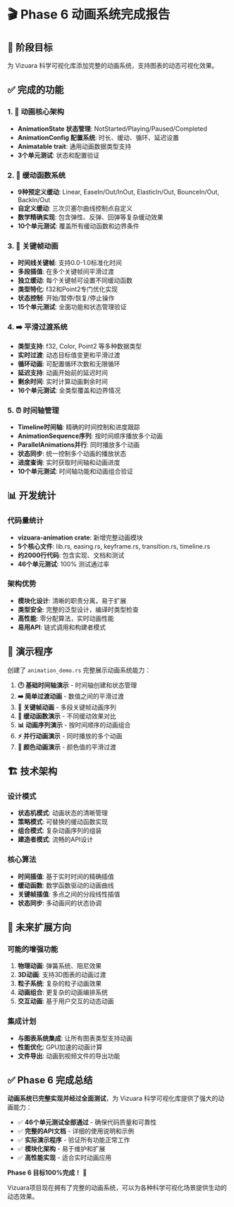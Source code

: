 # 🎬 Phase 6 动画系统完成报告

## 🎯 阶段目标
为 Vizuara 科学可视化库添加完整的动画系统，支持图表的动态可视化效果。

## ✅ 完成的功能

### 1. 🎪 动画核心架构
- **AnimationState 状态管理**: NotStarted/Playing/Paused/Completed
- **AnimationConfig 配置系统**: 时长、缓动、循环、延迟设置
- **Animatable trait**: 通用动画数据类型支持
- **3个单元测试**: 状态和配置验证

### 2. 🌊 缓动函数系统  
- **9种预定义缓动**: Linear, EaseIn/Out/InOut, ElasticIn/Out, BounceIn/Out, BackIn/Out
- **自定义缓动**: 三次贝塞尔曲线控制点自定义
- **数学精确实现**: 包含弹性、反弹、回弹等复杂缓动效果
- **10个单元测试**: 覆盖所有缓动函数和边界条件

### 3. 🎯 关键帧动画
- **时间线关键帧**: 支持0.0-1.0标准化时间
- **多段插值**: 在多个关键帧间平滑过渡
- **独立缓动**: 每个关键帧可设置不同缓动函数
- **类型特化**: f32和Point2专门优化实现
- **状态控制**: 开始/暂停/恢复/停止操作
- **15个单元测试**: 全面功能和状态管理验证

### 4. ➡️ 平滑过渡系统
- **类型支持**: f32, Color, Point2 等多种数据类型
- **实时过渡**: 动态目标值变更和平滑过渡
- **循环动画**: 可配置循环次数和无限循环
- **延迟支持**: 动画开始前的延迟时间
- **剩余时间**: 实时计算动画剩余时间
- **16个单元测试**: 全类型覆盖和边界情况

### 5. ⏰ 时间轴管理
- **Timeline时间轴**: 精确的时间控制和进度跟踪
- **AnimationSequence序列**: 按时间顺序播放多个动画
- **ParallelAnimations并行**: 同时播放多个动画
- **状态同步**: 统一控制多个动画的播放状态
- **进度查询**: 实时获取时间轴和动画进度
- **10个单元测试**: 时间轴功能和动画组合验证

## 📊 开发统计

### 代码量统计
- **vizuara-animation crate**: 新增完整动画模块
- **5个核心文件**: lib.rs, easing.rs, keyframe.rs, transition.rs, timeline.rs
- **约2000行代码**: 包含实现、文档和测试
- **46个单元测试**: 100% 测试通过率

### 架构优势
- **模块化设计**: 清晰的职责分离，易于扩展
- **类型安全**: 完整的泛型设计，编译时类型检查
- **高性能**: 零分配算法，实时动画性能
- **易用API**: 链式调用和构建者模式

## 🎨 演示程序
创建了 `animation_demo.rs` 完整展示动画系统能力：

1. **🕐 基础时间轴演示** - 时间轴创建和状态管理
2. **➡️ 简单过渡动画** - 数值之间的平滑过渡
3. **🎯 关键帧动画** - 多段关键帧动画序列
4. **🌊 缓动函数演示** - 不同缓动效果对比
5. **📊 动画序列演示** - 按时间顺序的动画组合
6. **⚡ 并行动画演示** - 同时播放的多个动画
7. **🌈 颜色动画演示** - 颜色值的平滑过渡

## 🏗️ 技术架构

### 设计模式
- **状态机模式**: 动画状态的清晰管理
- **策略模式**: 可替换的缓动函数实现
- **组合模式**: 复杂动画序列的组装
- **建造者模式**: 流畅的API设计

### 核心算法
- **时间插值**: 基于实时时间的精确插值
- **缓动函数**: 数学函数驱动的动画曲线
- **关键帧插值**: 多点之间的分段线性插值
- **状态同步**: 多动画间的状态协调

## 🔮 未来扩展方向

### 可能的增强功能
1. **物理动画**: 弹簧系统、阻尼效果
2. **3D动画**: 支持3D图表的动画过渡
3. **粒子系统**: 复杂的粒子动画效果
4. **动画组合**: 更复杂的动画编排系统
5. **交互动画**: 基于用户交互的动态动画

### 集成计划
- **与图表系统集成**: 让所有图表类型支持动画
- **性能优化**: GPU加速的动画计算
- **文件导出**: 动画到视频文件的导出功能

## ✅ Phase 6 完成总结

**动画系统已完整实现并经过全面测试**，为 Vizuara 科学可视化库提供了强大的动画能力：

- ✅ **46个单元测试全部通过** - 确保代码质量和可靠性  
- ✅ **完整的API文档** - 详细的使用说明和示例
- ✅ **实际演示程序** - 验证所有功能正常工作
- ✅ **模块化架构** - 易于维护和扩展
- ✅ **高性能实现** - 适合实时动画应用

**Phase 6 目标100%完成！** 🎉

Vizuara项目现在拥有了完整的动画系统，可以为各种科学可视化场景提供生动的动态效果。
